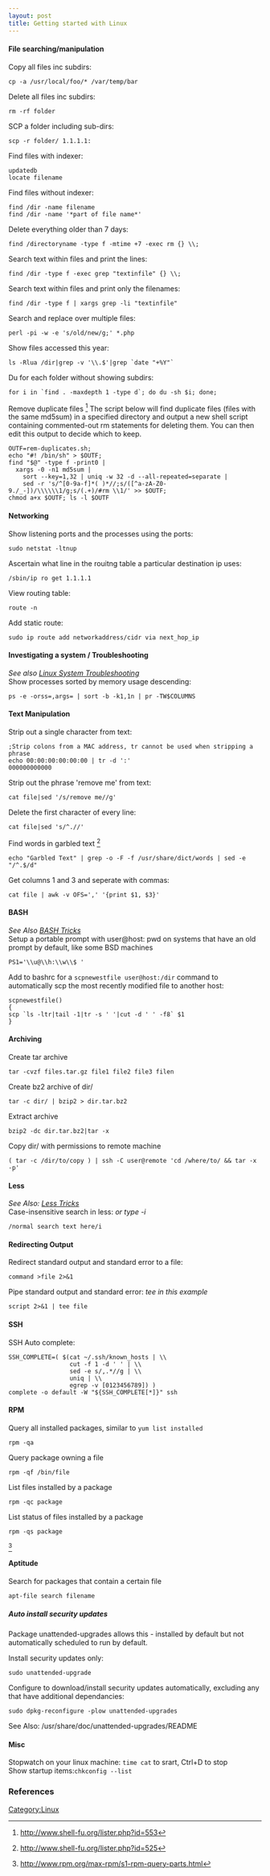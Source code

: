 ```yaml
---
layout: post 
title: Getting started with Linux
---
```


#### File searching/manipulation

Copy all files inc subdirs:

    cp -a /usr/local/foo/* /var/temp/bar

Delete all files inc subdirs:

    rm -rf folder

SCP a folder including sub-dirs:

    scp -r folder/ 1.1.1.1:

Find files with indexer:

    updatedb
    locate filename

Find files without indexer:

    find /dir -name filename
    find /dir -name '*part of file name*'

Delete everything older than 7 days:

    find /directoryname -type f -mtime +7 -exec rm {} \\;

Search text within files and print the lines:

    find /dir -type f -exec grep "textinfile" {} \\;

Search text within files and print only the filenames:

    find /dir -type f | xargs grep -li "textinfile"

Search and replace over multiple files:

    perl -pi -w -e 's/old/new/g;' *.php

Show files accessed this year:

    ls -Rlua /dir|grep -v '\\.$'|grep `date "+%Y"`

Du for each folder without showing subdirs:

    for i in `find . -maxdepth 1 -type d`; do du -sh $i; done;

Remove duplicate files [^1] The script below will find duplicate files
(files with the same md5sum) in a specified directory and output a new
shell script containing commented-out rm statements for deleting them.
You can then edit this output to decide which to keep.

    OUTF=rem-duplicates.sh;
    echo "#! /bin/sh" > $OUTF;
    find "$@" -type f -print0 |
      xargs -0 -n1 md5sum |
        sort --key=1,32 | uniq -w 32 -d --all-repeated=separate |
        sed -r 's/^[0-9a-f]*( )*//;s/([^a-zA-Z0-9./_-])/\\\\\\1/g;s/(.+)/#rm \\1/' >> $OUTF;
    chmod a+x $OUTF; ls -l $OUTF

#### Networking

Show listening ports and the processes using the ports:

    sudo netstat -ltnup

Ascertain what line in the rouitng table a particular destination ip
uses:

    /sbin/ip ro get 1.1.1.1

View routing table:

    route -n

Add static route:

    sudo ip route add networkaddress/cidr via next_hop_ip

#### Investigating a system / Troubleshooting

*See also [Linux System
Troubleshooting](Linux_System_Troubleshooting "wikilink")*\
Show processes sorted by memory usage descending:

    ps -e -orss=,args= | sort -b -k1,1n | pr -TW$COLUMNS

#### Text Manipulation

Strip out a single character from text:

    ;Strip colons from a MAC address, tr cannot be used when stripping a phrase
    echo 00:00:00:00:00:00 | tr -d ':'
    000000000000

Strip out the phrase \'remove me\' from text:

    cat file|sed '/s/remove me//g'

Delete the first character of every line:

    cat file|sed 's/^.//'

Find words in garbled text [^2]

    echo "Garbled Text" | grep -o -F -f /usr/share/dict/words | sed -e "/^.$/d"

Get columns 1 and 3 and seperate with commas:

    cat file | awk -v OFS=',' '{print $1, $3}'

#### BASH

*See Also [BASH Tricks](BASH_Tricks "wikilink")*\
Setup a portable prompt with user\@host: pwd on systems that have an old
prompt by default, like some BSD machines

    PS1='\\u@\\h:\\w\\$ '

Add to bashrc for a `scpnewestfile user@host:/dir` command to
automatically scp the most recently modified file to another host:

    scpnewestfile()
    {
    scp `ls -ltr|tail -1|tr -s ' '|cut -d ' ' -f8` $1
    }

#### Archiving

Create tar archive

    tar -cvzf files.tar.gz file1 file2 file3 filen

Create bz2 archive of dir/

    tar -c dir/ | bzip2 > dir.tar.bz2

Extract archive

    bzip2 -dc dir.tar.bz2|tar -x

Copy dir/ with permissions to remote machine

    ( tar -c /dir/to/copy ) | ssh -C user@remote 'cd /where/to/ && tar -x -p'

#### Less

*See Also: [Less Tricks](Less_Tricks "wikilink")*\
Case-insensitive search in less: *or type -i*

    /normal search text here/i

#### Redirecting Output

Redirect standard output and standard error to a file:

    command >file 2>&1

Pipe standard output and standard error: *tee in this example*

    script 2>&1 | tee file

#### SSH

SSH Auto complete:

    SSH_COMPLETE=( $(cat ~/.ssh/known_hosts | \\
                     cut -f 1 -d ' ' | \\
                     sed -e s/,.*//g | \\
                     uniq | \\
                     egrep -v [0123456789]) )
    complete -o default -W "${SSH_COMPLETE[*]}" ssh

#### RPM

Query all installed packages, similar to `yum list installed`

    rpm -qa

Query package owning a file

    rpm -qf /bin/file

List files installed by a package

    rpm -qc package

List status of files installed by a package

    rpm -qs package

[^3]

#### Aptitude

Search for packages that contain a certain file

    apt-file search filename

##### Auto install security updates

Package unattended-upgrades allows this - installed by default but not
automatically scheduled to run by default.

Install security updates only:

    sudo unattended-upgrade

Configure to download/install security updates automatically, excluding
any that have additional dependancies:

    sudo dpkg-reconfigure -plow unattended-upgrades

See Also: /usr/share/doc/unattended-upgrades/README

#### Misc

Stopwatch on your linux machine: `time cat` to srart, Ctrl+D to stop\
Show startup items:`chkconfig --list`

### References

<references/>

[Category:Linux](Category:Linux "wikilink")

[^1]: <http://www.shell-fu.org/lister.php?id=553>

[^2]: <http://www.shell-fu.org/lister.php?id=525>

[^3]: <http://www.rpm.org/max-rpm/s1-rpm-query-parts.html>
